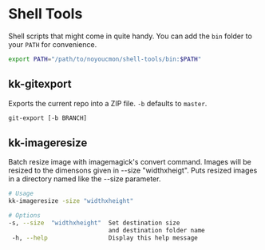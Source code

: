 Shell Tools
===========

Shell scripts that might come in quite handy. You can add the `bin` folder to your `PATH` for convenience.
```bash
export PATH="/path/to/noyoucmon/shell-tools/bin:$PATH"
```

## kk-gitexport
Exports the current repo into a ZIP file. `-b` defaults to `master`.

```bash
git-export [-b BRANCH]
```

## kk-imageresize
Batch resize image with imagemagick's convert command. Images will be resized to the dimensons given in --size "widthxheigt".
Puts resized images in a directory named like the --size parameter.

```bash
# Usage
kk-imageresize -size "widthxheight"

# Options
-s, --size  "widthxheight"  Set destination size 
                            and destination folder name
 -h, --help                 Display this help message
```